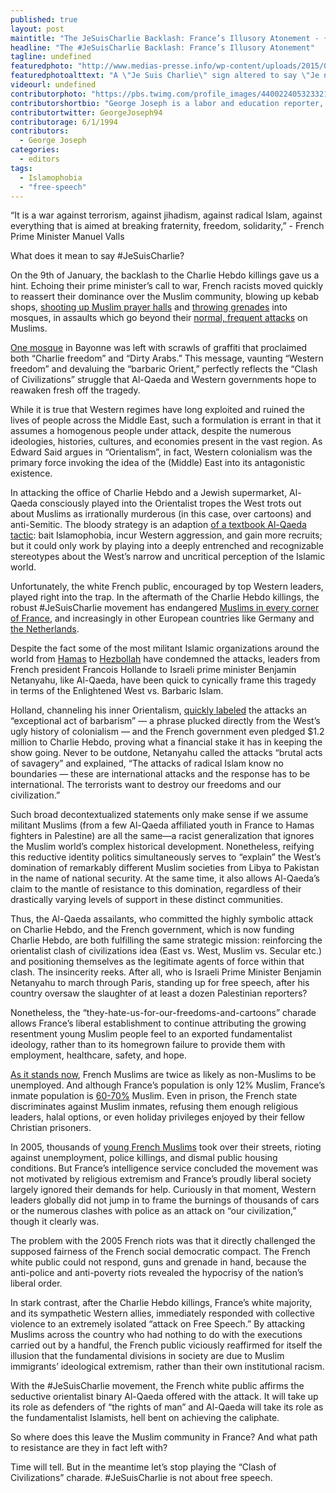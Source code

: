 ```yaml
---
published: true
layout: post
maintitle: "The JeSuisCharlie Backlash: France’s Illusory Atonement - {Young}ist"
headline: "The #JeSuisCharlie Backlash: France’s Illusory Atonement"
tagline: undefined
featuredphoto: "http://www.medias-presse.info/wp-content/uploads/2015/01/Je-ne-suis-pas-Charlie.jpg"
featuredphotoalttext: "A \"Je Suis Charlie\" sign altered to say \"Je ne suis pas Charlie\". Image from medias-presse.info"
videourl: undefined
contributorphoto: "https://pbs.twimg.com/profile_images/440022405323321344/RotDF4PL.jpeg"
contributorshortbio: "George Joseph is a labor and education reporter, who looks to The Wire and Toblerones for daily inspiration."
contributortwitter: GeorgeJoseph94
contributorage: 6/1/1994
contributors: 
  - George Joseph
categories: 
  - editors
tags: 
  - Islamophobia
  - "free-speech"
---
```


“It is a war against terrorism, against jihadism, against radical Islam, against everything that is aimed at breaking fraternity, freedom, solidarity,” - French Prime Minister Manuel Valls

What does it mean to say #JeSuisCharlie?

On the 9th of January, the backlash to the Charlie Hebdo killings gave us a hint. Echoing their prime minister’s call to war, French racists moved quickly to reassert their dominance over the Muslim community, blowing up kebab shops, [shooting up Muslim prayer halls](http://www.dailymail.co.uk/news/article-2901874/Revenge-attacks-retaliation-begin-Mosques-come-fire-guns-grenades-France-kebab-shop-near-Muslim-temple-blown-up.html) and [throwing grenades](http://www.dailymail.co.uk/news/article-2901874/Revenge-attacks-retaliation-begin-Mosques-come-fire-guns-grenades-France-kebab-shop-near-Muslim-temple-blown-up.html) into mosques, in assaults which go beyond their [normal, frequent attacks](http://www.huffingtonpost.com/2015/01/09/islamophobia-in-france_n_6445064.html?ir=India) on Muslims.

[One mosque](http://english.alarabiya.net/en/News/world/2015/01/09/Racist-graffiti-scrawled-on-French-mosque-.html) in Bayonne was left with scrawls of graffiti that proclaimed both “Charlie freedom” and “Dirty Arabs.” This message, vaunting “Western freedom” and devaluing the “barbaric Orient,” perfectly reflects the “Clash of Civilizations” struggle that Al-Qaeda and Western governments hope to reawaken fresh off the tragedy.

While it is true that Western regimes have long exploited and ruined the lives of people across the Middle East, such a formulation is errant in that it assumes a homogenous people under attack, despite the numerous ideologies, histories, cultures, and economies present in the vast region. As Edward Said argues in “Orientalism”, in fact, Western colonialism was the primary force invoking the idea of the (Middle) East into its antagonistic existence. 

In attacking the office of Charlie Hebdo and a Jewish supermarket, Al-Qaeda consciously played into the Orientalist tropes the West trots out about Muslims as irrationally murderous (in this case, over cartoons) and anti-Semitic. The bloody strategy is an adaption [of a textbook Al-Qaeda tactic](https://en.wikipedia.org/wiki/Management_of_Savagery): bait Islamophobia, incur Western aggression, and gain more recruits; but it could only work by playing into a deeply entrenched and recognizable stereotypes about the West’s narrow and uncritical perception of the Islamic world.

Unfortunately, the white French public, encouraged by top Western leaders, played right into the trap. In the aftermath of the Charlie Hebdo killings, the robust #JeSuisCharlie movement has endangered [Muslims in every corner of France](https://www.facebook.com/159659722813/photos/a.284816897813.187537.159659722813/10153596131007814/?type=1&theater), and increasingly in other European countries like Germany and [the Netherlands](http://www.dutchnews.nl/news/archives/2015/01/40-of-dutch-mosques-have-been-attacked-daubed-with-racist-graffiti.php/). 

Despite the fact some of the most militant Islamic organizations around the world from [Hamas](https://news.yahoo.com/hamas-condemns-charlie-hebdo-attack-140325193.html) to [Hezbollah](http://rt.com/news/221343-hezbollah-nasrallah-charlie-offends/) have condemned the attacks, leaders from French president Francois Hollande to Israeli prime minister Benjamin Netanyahu, like Al-Qaeda, have been quick to cynically frame this tragedy in terms of the Enlightened West vs. Barbaric Islam.

Holland, channeling his inner Orientalism, [quickly labeled](http://www.ibtimes.com/paris-terror-attack-french-president-decries-barbarism-charlie-hebdo-shooting-france-1775794) the attacks an “exceptional act of barbarism” — a phrase plucked directly from the West’s ugly history of colonialism — and the French government even pledged $1.2 million to Charlie Hebdo, proving what a financial stake it has in keeping the show going. Never to be outdone, Netanyahu called the attacks “brutal acts of savagery” and explained, “The attacks of radical Islam know no boundaries — these are international attacks and the response has to be international. The terrorists want to destroy our freedoms and our civilization.” 

Such broad decontextualized statements only make sense if we assume militant Muslims (from a few Al-Qaeda affiliated youth in France to Hamas fighters in Palestine) are all the same—a racist generalization that ignores the Muslim world’s complex historical development. Nonetheless, reifying this reductive identity politics simultaneously serves to “explain” the West’s domination of remarkably different Muslim societies from Libya to Pakistan in the name of national security. At the same time, it also allows Al-Qaeda’s claim to the mantle of resistance to this domination, regardless of their drastically varying levels of support in these distinct communities.

Thus, the Al-Qaeda assailants, who committed the highly symbolic attack on Charlie Hebdo, and the French government, which is now funding Charlie Hebdo, are both fulfilling the same strategic mission: reinforcing the orientalist clash of civilizations idea (East vs. West, Muslim vs. Secular etc.) and positioning themselves as the legitimate agents of force within that clash. The insincerity reeks. After all, who is Israeli Prime Minister Benjamin Netanyahu to march through Paris, standing up for free speech, after his country oversaw the slaughter of at least a dozen Palestinian reporters?

Nonetheless, the “they-hate-us-for-our-freedoms-and-cartoons” charade allows France’s liberal establishment to continue attributing the growing resentment young Muslim people feel to an exported fundamentalist ideology, rather than to its homegrown failure to provide them with employment, healthcare, safety, and hope. 

[As it stands now](http://www.thenation.com/article/194593/why-we-must-resist-simple-explanations-charlie-hebdo-massacre), French Muslims are twice as likely as non-Muslims to be unemployed. And although France’s population is only 12% Muslim, France’s inmate population is [60-70%](http://www.washingtonpost.com/wp-dyn/content/story/2008/04/28/ST2008042802857.html) Muslim. Even in prison, the French state discriminates against Muslim inmates, refusing them enough religious leaders, halal options, or even holiday privileges enjoyed by their fellow Christian prisoners.

In 2005, thousands of [young French Muslims](http://www.theguardian.com/world/2005/nov/06/france.focus) took over their streets, rioting against unemployment, police killings, and dismal public housing conditions. But France’s intelligence service concluded the movement was not motivated by religious extremism and France’s proudly liberal society largely ignored their demands for help. Curiously in that moment, Western leaders globally did not jump in to frame the burnings of thousands of cars or the numerous clashes with police as an attack on “our civilization,” though it clearly was.

The problem with the 2005 French riots was that it directly challenged the supposed fairness of the French social democratic compact. The French white public could not respond, guns and grenade in hand, because the anti-police and anti-poverty riots revealed the hypocrisy of the nation’s liberal order.

In stark contrast, after the Charlie Hebdo killings, France’s white majority, and its sympathetic Western allies, immediately responded with collective violence to an extremely isolated “attack on Free Speech.” By attacking Muslims across the country who had nothing to do with the executions carried out by a handful, the French public viciously reaffirmed for itself the illusion that the fundamental divisions in society are due to Muslim immigrants’ ideological extremism, rather than their own institutional racism.

With the #JeSuisCharlie movement, the French white public affirms the seductive orientalist binary Al-Qaeda offered with the attack. It will take up its role as defenders of “the rights of man” and Al-Qaeda will take its role as the fundamentalist Islamists, hell bent on achieving the caliphate.

So where does this leave the Muslim community in France? And what path to resistance are they in fact left with?  

Time will tell. But in the meantime let’s stop playing the “Clash of Civilizations” charade. #JeSuisCharlie is not about free speech.